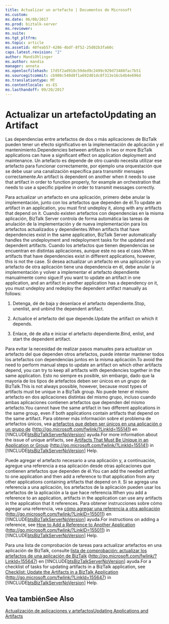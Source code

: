 ```yaml
---
title: Actualizar un artefacto | Documentos de Microsoft
ms.custom: 
ms.date: 06/08/2017
ms.prod: biztalk-server
ms.reviewer: 
ms.suite: 
ms.tgt_pltfrm: 
ms.topic: article
ms.assetid: 40feab57-4286-4bdf-8f52-25d02b3fa60c
caps.latest.revision: "2"
author: MandiOhlinger
ms.author: mandia
manager: anneta
ms.openlocfilehash: 17d5f2ad910c59ded9c2499c929d73480fac7b51
ms.sourcegitcommit: cb908c540d8f1a692d01dc8f313e16cb4b4e696d
ms.translationtype: MT
ms.contentlocale: es-ES
ms.lasthandoff: 09/20/2017
---
```

# <a name="updating-an-artifact"></a><span data-ttu-id="35893-102">Actualizar un artefacto</span><span class="sxs-lookup"><span data-stu-id="35893-102">Updating an Artifact</span></span>
<span data-ttu-id="35893-103">Las dependencias entre artefactos de dos o más aplicaciones de BizTalk pueden tener un efecto significativo en la implementación de aplicación y el mantenimiento.</span><span class="sxs-lookup"><span data-stu-id="35893-103">Dependencies between artifacts in two or more BizTalk applications can have a significant effect on application deployment and maintenance.</span></span> <span data-ttu-id="35893-104">Un artefacto es depende de otro cuando necesita utilizar ese artefacto para funcionar correctamente, por ejemplo una orquestación que se debe usar una canalización específica para transmitir mensajes correctamente.</span><span class="sxs-lookup"><span data-stu-id="35893-104">An artifact is dependent on another when it needs to use that artifact in order to function properly, for example an orchestration that needs to use a specific pipeline in order to transmit messages correctly.</span></span>  
  
 <span data-ttu-id="35893-105">Para actualizar un artefacto en una aplicación, primero debe anular la implementación, junto con los artefactos que dependen de él.</span><span class="sxs-lookup"><span data-stu-id="35893-105">To update an artifact in an application, you must first undeploy it, along with any artifacts that depend on it.</span></span> <span data-ttu-id="35893-106">Cuando existen artefactos con dependencias en la misma aplicación, BizTalk Server controla de forma automática las tareas de anulación de la implementación y de nueva implementación para los artefactos actualizados y dependientes.</span><span class="sxs-lookup"><span data-stu-id="35893-106">When artifacts that have dependencies exist in the same application, BizTalk Server automatically handles the undeployment and redeployment tasks for the updated and dependent artifacts.</span></span> <span data-ttu-id="35893-107">Cuando los artefactos que tienen dependencias se encuentran en distintas aplicaciones, aunque este no sea el caso.</span><span class="sxs-lookup"><span data-stu-id="35893-107">When artifacts that have dependencies exist in different applications, however, this is not the case.</span></span> <span data-ttu-id="35893-108">Si desea actualizar un artefacto en una aplicación y un artefacto de otra aplicación tiene una dependencia en él, debe anular la implementación y volver a implementar el artefacto dependiente manualmente como sigue:</span><span class="sxs-lookup"><span data-stu-id="35893-108">If you want to update an artifact in one application, and an artifact in another application has a dependency on it, you must undeploy and redeploy the dependent artifact manually as follows:</span></span>  
  
1.  <span data-ttu-id="35893-109">Detenga, dé de baja y desenlace el artefacto dependiente.</span><span class="sxs-lookup"><span data-stu-id="35893-109">Stop, unenlist, and unbind the dependent artifact.</span></span>  
  
2.  <span data-ttu-id="35893-110">Actualice el artefacto del que depende.</span><span class="sxs-lookup"><span data-stu-id="35893-110">Update the artifact on which it depends.</span></span>  
  
3.  <span data-ttu-id="35893-111">Enlace, dé de alta e iniciar el artefacto dependiente.</span><span class="sxs-lookup"><span data-stu-id="35893-111">Bind, enlist, and start the dependent artifact.</span></span>  
  
 <span data-ttu-id="35893-112">Para evitar la necesidad de realizar pasos manuales para actualizar un artefacto del que dependen otros artefactos, puede intentar mantener todos los artefactos con dependencias juntos en la misma aplicación.</span><span class="sxs-lookup"><span data-stu-id="35893-112">To avoid the need to perform manual steps to update an artifact on which other artifacts depend, you can try to keep all artifacts with dependencies together in the same application.</span></span> <span data-ttu-id="35893-113">Esto no siempre es posible, sin embargo, dado que la mayoría de los tipos de artefactos deben ser únicos en un grupo de BizTalk.</span><span class="sxs-lookup"><span data-stu-id="35893-113">This is not always possible, however, because most types of artifacts must be unique in a BizTalk group.</span></span> <span data-ttu-id="35893-114">No puede tener el mismo artefacto en dos aplicaciones distintas del mismo grupo, incluso cuando ambas aplicaciones contienen artefactos que dependen del mismo artefacto.</span><span class="sxs-lookup"><span data-stu-id="35893-114">You cannot have the same artifact in two different applications in the same group, even if both applications contain artifacts that depend on the same artifact.</span></span> <span data-ttu-id="35893-115">Para obtener más información sobre el problema de artefactos únicos, vea [artefactos que deben ser únicos en una aplicación o un grupo de](http://go.microsoft.com/fwlink/?LinkId=155141) (http://go.microsoft.com/fwlink/?LinkId=155141) en [!INCLUDE[btsBizTalkServerNoVersion](../includes/btsbiztalkservernoversion-md.md)] ayuda.</span><span class="sxs-lookup"><span data-stu-id="35893-115">For more information about the issue of unique artifacts, see [Artifacts That Must Be Unique in an Application or Group](http://go.microsoft.com/fwlink/?LinkId=155141) (http://go.microsoft.com/fwlink/?LinkId=155141) in [!INCLUDE[btsBizTalkServerNoVersion](../includes/btsbiztalkservernoversion-md.md)] Help.</span></span>  
  
 <span data-ttu-id="35893-116">Puede agregar el artefacto necesario a una aplicación y, a continuación, agregue una referencia a esa aplicación desde otras aplicaciones que contienen artefactos que dependen de él.</span><span class="sxs-lookup"><span data-stu-id="35893-116">You can add the needed artifact to one application and then add a reference to that application from any other applications containing artifacts that depend on it.</span></span> <span data-ttu-id="35893-117">Si se agrega una referencia a una aplicación, los artefactos de la aplicación pueden usar los artefactos de la aplicación a la que hace referencia.</span><span class="sxs-lookup"><span data-stu-id="35893-117">When you add a reference to an application, artifacts in the application can use any artifacts in the application that it references.</span></span> <span data-ttu-id="35893-118">Para obtener instrucciones sobre cómo agregar una referencia, vea [cómo agregar una referencia a otra aplicación](http://go.microsoft.com/fwlink/?LinkID=155011) (http://go.microsoft.com/fwlink/?LinkID=155011) en [!INCLUDE[btsBizTalkServerNoVersion](../includes/btsbiztalkservernoversion-md.md)] ayuda.</span><span class="sxs-lookup"><span data-stu-id="35893-118">For instructions on adding a reference, see [How to Add a Reference to Another Application](http://go.microsoft.com/fwlink/?LinkID=155011) (http://go.microsoft.com/fwlink/?LinkID=155011) in [!INCLUDE[btsBizTalkServerNoVersion](../includes/btsbiztalkservernoversion-md.md)] Help.</span></span>  
  
 <span data-ttu-id="35893-119">Para una lista de comprobación de tareas para actualizar artefactos en una aplicación de BizTalk, consulte [lista de comprobación: actualizar los artefactos de una aplicación de BizTalk](http://go.microsoft.com/fwlink/?LinkId=155647) (http://go.microsoft.com/fwlink/?LinkId=155647) en [!INCLUDE[btsBizTalkServerNoVersion](../includes/btsbiztalkservernoversion-md.md)] ayuda.</span><span class="sxs-lookup"><span data-stu-id="35893-119">For a checklist of tasks for updating artifacts in a BizTalk application, see [Checklist: Update the Artifacts in a BizTalk Application](http://go.microsoft.com/fwlink/?LinkId=155647) (http://go.microsoft.com/fwlink/?LinkId=155647) in [!INCLUDE[btsBizTalkServerNoVersion](../includes/btsbiztalkservernoversion-md.md)] Help.</span></span>  
  
## <a name="see-also"></a><span data-ttu-id="35893-120">Vea también</span><span class="sxs-lookup"><span data-stu-id="35893-120">See Also</span></span>  
 [<span data-ttu-id="35893-121">Actualización de aplicaciones y artefactos</span><span class="sxs-lookup"><span data-stu-id="35893-121">Updating Applications and Artifacts</span></span>](../technical-guides/updating-applications-and-artifacts.md)